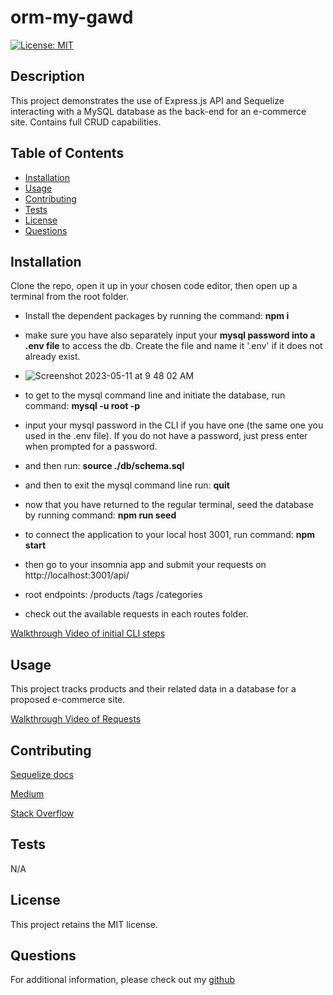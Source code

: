 
  # orm-my-gawd
  [![License: MIT](https://img.shields.io/badge/License-MIT-yellow.svg)](https://opensource.org/licenses/MIT)

  ## Description
  This project demonstrates the use of Express.js API and Sequelize interacting with a MySQL database as the back-end for an e-commerce site.  Contains full CRUD capabilities.
  ## Table of Contents
  - [Installation](#installation)
  - [Usage](#usage)
  - [Contributing](#contributing)
  - [Tests](#tests)
  - [License](#license)
  - [Questions](#questions)

  ## Installation
  Clone the repo, open it up in your chosen code editor, then open up a terminal from the root folder.  
  
  - Install the dependent packages by running the command: **npm i**

  - make sure you have also separately input your **mysql password into a .env file** to access the db.  Create the file and name it '.env' if it does not already exist.  
  - ![Screenshot 2023-05-11 at 9 48 02 AM](https://github.com/js-Quest/orm-my-gawd/assets/128349503/f5f8275c-4e06-4d3c-990d-f0a8d3c84750)

  - to get to the mysql command line and initiate the database, run command: **mysql -u root -p**  
  - input your mysql password in the CLI if you have one (the same one you used in the .env file).  If you do not have a password, just press enter when prompted for a password.
  - and then run: **source ./db/schema.sql**  
  - and then to exit the mysql command line run: **quit**  


  - now that you have returned to the regular terminal, seed the database by running command: **npm run seed**  
  - to connect the application to your local host 3001, run command: **npm start**  

  - then go to your insomnia app and submit your requests on http://localhost:3001/api/  

  - root endpoints:  /products   /tags   /categories
  - check out the available requests in each routes folder.


  [Walkthrough Video of initial CLI steps](https://drive.google.com/file/d/1zmzdo90xGtkmqfjWGbbKl4Ve4ez7950F/view)

  
  ## Usage
  This project tracks products and their related data in a database for a proposed e-commerce site.   
    
  
  [Walkthrough Video of Requests](https://drive.google.com/file/d/1WZbH10fRAVTGMvlrApJT3TQXpaWbCBtL/view)  


  
  ## Contributing
  [Sequelize docs](https://sequelize.org/docs/v6/core-concepts/assocs/)  

  [Medium](https://medium.com/@sarahdherr/sequelizes-update-method-example-included-39dfed6821d)  

  [Stack Overflow](https://stackoverflow.com/questions/14169655/sequelize-js-foreign-key)


  ## Tests
  N/A

  ## License
  This project retains the MIT license.

  ## Questions
  For additional information, please check out my [github](https://github.com/js-Quest)  
  
  
